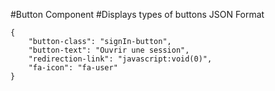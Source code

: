 #Button Component
#Displays types of buttons
JSON Format
```
{
    "button-class": "signIn-button",
    "button-text": "Ouvrir une session",
    "redirection-link": "javascript:void(0)",
    "fa-icon": "fa-user"
}
```
<!-- Button classes available: primary-blue-button, primary-yellow-button, secondary-button, signIn-button -->